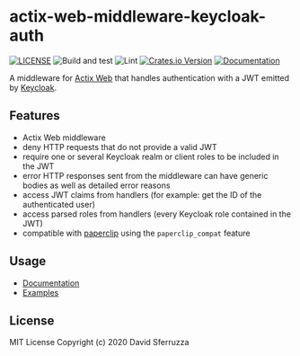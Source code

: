 # actix-web-middleware-keycloak-auth

[![LICENSE](https://img.shields.io/badge/license-MIT-blue.svg)](LICENSE)
![Build and test](https://github.com/dsferruzza/actix-web-middleware-keycloak-auth/workflows/Build%20and%20test/badge.svg)
![Lint](https://github.com/dsferruzza/actix-web-middleware-keycloak-auth/workflows/Lint/badge.svg)
[![Crates.io Version](https://img.shields.io/crates/v/actix-web-middleware-keycloak-auth.svg)](https://crates.io/crates/actix-web-middleware-keycloak-auth)
[![Documentation](https://docs.rs/actix-web-middleware-keycloak-auth/badge.svg)](https://docs.rs/actix-web-middleware-keycloak-auth)

A middleware for [Actix Web](https://actix.rs/) that handles authentication with a JWT emitted by [Keycloak](https://www.keycloak.org/).

## Features

- Actix Web middleware
- deny HTTP requests that do not provide a valid JWT
- require one or several Keycloak realm or client roles to be included in the JWT
- error HTTP responses sent from the middleware can have generic bodies as well as detailed error reasons
- access JWT claims from handlers (for example: get the ID of the authenticated user)
- access parsed roles from handlers (every Keycloak role contained in the JWT)
- compatible with [paperclip](https://crates.io/crates/paperclip) using the `paperclip_compat` feature

## Usage

- [Documentation](https://docs.rs/actix-web-middleware-keycloak-auth)
- [Examples](examples/)

## License

MIT License Copyright (c) 2020 David Sferruzza

